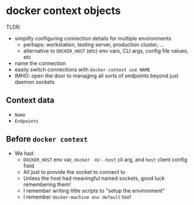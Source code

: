 # docker context objects

TLDR: 
  - simplify configuring connection details for multiple environments
    - perhaps: workstation, testing server, production cluster, ...
    - alternative to `DOCKER_HOST` (etc) env vars, CLI args, config file values, etc 
  - name the connection
  - easily switch connections with `docker context use NAME`
  - IMHO: open the door to managing all sorts of endpoints beyond just daemon sockets

## Context data

- `Name`
- `Endpoints`

## Before `docker context`

- We had:
  - `DOCKER_HOST` env var, `docker -H/--host` cli arg, and `host` client config field
  - All just to provide the socket to connect to
  - Unless the host had meaningful named sockets, good luck remembering them!
  - I remember writing little scripts to "setup the environment"
  - I remember `docker-machine env default` too!